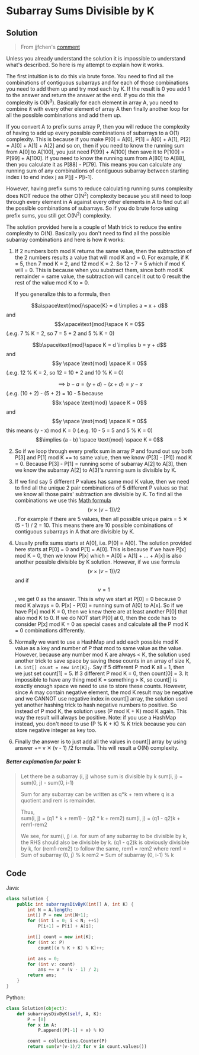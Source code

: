 # Subarray Sums Divisible by K

##  Solution

> From jjfchen's [comment](https://leetcode.com/problems/subarray-sums-divisible-by-k/solution/725727)

Unless you already understand the solution it is impossible to understand what's described. So here is my attempt to explain how it works.

The first intuition is to do this via brute force. You need to find all the combinations of contiguous subarrays and for each of those combinations you need to add them up and try mod each by K. If the result is 0 you add 1 to the answer and return the answer at the end. If you do this the complexity is O(N<sup>3</sup>). Basically for each element in array A, you need to combine it with every other element of array A then finally another loop for all the possible combinations and add them up.

If you convert A to prefix sums array P, then you will reduce the complexity of having to add up every possible combinations of subarrays to a O(1) complexity. This is because if you make P[0] = A[0], P[1] = A[0] + A[1], P[2] = A[0] + A[1] + A[2] and so on, then if you need to know the running sum from A[0] to A[100], you just need P[99] + A[100] then save it to P[100] = P[99] + A[100]. If you need to know the running sum from A[80] to A[88], then you calculate it as P[88] - P[79]. This means you can calculate any running sum of any combinations of contiguous subarray between starting index i to end index j as P[j] - P[i-1].

However, having prefix sums to reduce calculating running sums complexity does NOT reduce the other O(N<sup>2</sup>) complexity because you still need to loop through every element in A against every other elements in A to find out all the possible combinations of subarrays. So if you do brute force using prefix sums, you still get O(N<sup>2</sup>) complexity.

The solution provided here is a couple of Math trick to reduce the entire complexity to O(N). Basically you don't need to find all the possible subarray combinations and here is how it works:

1. If 2 numbers both mod K returns the same value, then the subtraction of the 2 numbers results a value that will mod K and = 0. For example, if K = 5, then 7 mod K = 2, and 12 mod K = 2. So 12 - 7 = 5 which if mod K will = 0. This is because when you substract them, since both mod K remainder = same value, the subtraction will cancel it out to 0 result the rest of the value mod K to = 0.

    If you generalize this to a formula, then

  $$a\space\text{mod}\space{K} = d \implies a = x + d$$ and $$x\space\text{mod}\space K = 0$$ (.e.g. 7 % K = 2, so 7 = 5 + 2 and 5 % K = 0)

  $$b\space\text{mod}\space K = d \implies b = y + d$$ and $$y \space \text{mod} \space K = 0$$ (.e.g. 12 % K = 2, so 12 = 10 + 2 and 10 % K = 0)

  $$\implies b - a = (y + d) - (x + d) = y - x$$ (.e.g. (10 + 2) - (5 + 2) = 10 - 5
  because $$x \space \text{mod} \space K = 0$$ and $$y \space \text{mod} \space K = 0$$ this means (y - x) mod K = 0 (.e.g. 10 - 5 = 5 and 5 % K = 0)
  $$\implies (a - b) \space \text{mod} \space K = 0$$

2. So if we loop through every prefix sum in array P and found out say both P[3] and P[1] mod K == to same value, then we know (P[3] - [P1]) mod K = 0. Because P[3] - P[1] = running some of subarray A[2] to A[3], then we know the subarray A[2] to A[3]'s running sum is divisible by K.

3. If we find say 5 different P values has same mod K value, then we need to find all the unique 2 pair combinations of 5 different P values so that we know all those pairs' subtraction are divisible by K. To find all the combinations we use this [Math formula](https://stackoverflow.com/a/18860862/6722799) $$(v \times (v - 1)) / 2$$. For example if there are 5 values, then all possible unique pairs = 5 ✕ (5 - 1) / 2 = 10. This means there are 10 possible combinations of contiguous subarrays in A that are divisible by K.

4. Usually prefix sums starts at A[0], i.e. P[0] = A[0]. The solution provided here starts at P[0] = 0 and P[1] = A[0]. This is because if we have P[x] mod K = 0, then we know P[x] which = A[0] + A[1] + ... + A[x] is also another possible divisible by K solution. However, if we use formula $$(v \times (v - 1)) / 2$$ and if $$v = 1$$, we get 0 as the answer. This is why we start at P[0] = 0 because 0 mod K always = 0. P[x] - P[0] = running sum of A[0] to A[x]. So if we have P[x] mod K = 0, then we knew there are at least another P[0] that also mod K to 0. If we do NOT start P[0] at 0, then the code has to consider P[x] mod K = 0 as special cases and calculate all the P mod K = 0 combinations differently.

5. Normally we want to use a HashMap and add each possible mod K value as a key and number of P that mod to same value as the value. However, because any number mod K are always < K, the solution used another trick to save space by saving those counts in an array of size K, i.e. `int[] count = new int[K];`. Say if 5 different P mod K all = 1, then we just set count[1] = 5. If 3 different P mod K = 0, then count[0] = 3. It impossible to have any thing mod K = something > K, so count[] is exactly enough space we need to use to store these counts. However, since A may contain negative element, the mod K result may be negative and we CANNOT use negative index in count[] array, the solution used yet another hashing trick to hash negative numbers to positive. So instead of P mod K, the solution uses (P mod K + K) mod K again. This way the result will always be positive. Note: if you use a HashMap instead, you don't need to use (P % K + K) % K trick because you can store negative integer as key too.

6. Finally the answer is to just add all the values in count[] array by using answer += v ✕ (v - 1) /2 formula. This will result a O(N) complexity.

##### Better explanation for point 1:

> Let there be a subarray (i, j) whose sum is divisible by k
> 		sum(i, j) = sum(0, j) - sum(0, i-1)
>
> Sum for any subarray can be written as q*k + rem where q is a quotient and rem is remainder.
>
> Thus,     
> 		sum(i, j) = (q1 * k + rem1) - (q2 * k + rem2)
> 		sum(i, j) = (q1 - q2)k + rem1-rem2
>      
> We see, for sum(i, j) i.e. for sum of any subarray to be divisible by k, the RHS should also be divisible by k. (q1 - q2)k is obviously divisible by k, for (rem1-rem2) to  follow the same, rem1 = rem2 where
> 		rem1 = Sum of subarray (0, j) % k
> 		rem2 = Sum of subarray (0, i-1) % k 

[GeeksForGeeks]: https://www.geeksforgeeks.org/count-sub-arrays-sum-divisible-k/	"Count all sub-arrays having sum divisible by k"

## Code

Java:

```java
class Solution {
    public int subarraysDivByK(int[] A, int K) {
        int N = A.length;
        int[] P = new int[N+1];
        for (int i = 0; i < N; ++i)
            P[i+1] = P[i] + A[i];

        int[] count = new int[K];
        for (int x: P)
            count[(x % K + K) % K]++;

        int ans = 0;
        for (int v: count)
            ans += v * (v - 1) / 2;
        return ans;
    }
}
```

Python:

```python
class Solution(object):
    def subarraysDivByK(self, A, K):
        P = [0]
        for x in A:
            P.append((P[-1] + x) % K)

        count = collections.Counter(P)
        return sum(v*(v-1)/2 for v in count.values())
```